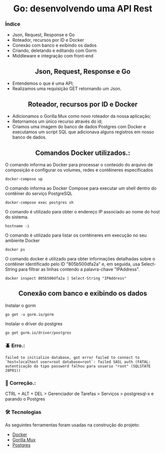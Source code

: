 <h1 align="center">
Go: desenvolvendo uma API Rest
</h1>

### Índice

- Json, Request, Response e Go
- Roteador, recursos por ID e Docker
- Conexão com banco e exibindo os dados
- Criando, deletando e editando com Gorm
- Middleware e integração com front-end

<h2 align="center">
Json, Request, Response e Go
</h2>

* Entendemos o que é uma API;
* Realizamos uma requisição GET retornando um Json.

<h2 align="center">
Roteador, recursos por ID e Docker
</h2>

* Adicionamos o Gorilla Mux como novo roteador da nossa aplicação;
* Retornamos um único recurso através do id;
* Criamos uma imagem do banco de dados Postgres com Docker e executamos um script SQL que adicionava alguns registros em nosso banco de dados.

<h2 align="center">
Comandos Docker utilizados.:
</h2>

O comando informa ao Docker para processar o conteúdo do arquivo de composição e configurar os volumes, redes e contêineres especificados

```docker-compose up```

O comando informa ao Docker Compose para executar um shell dentro do contêiner do serviço PostgreSQL

```docker-compose exec postgres sh```

O comando é utilizado para obter o endereço IP associado ao nome do host do sistema. 

```hostname -i```

O comando é utilizado para listar os contêineres em execução no seu ambiente Docker

```docker ps```

O comando docker é utilizado para obter informações detalhadas sobre o contêiner identificado pelo ID "805b500dfa2a" e, em seguida, usa Select-String para filtrar as linhas contendo a palavra-chave "IPAddress".

```docker inspect 805b500dfa2a | Select-String "IPAddress"```

<h2 align="center">
Conexão com banco e exibindo os dados
</h2>

Instalar o gorm

```go get -u gorm.io/gorm```

Instalar o driver do postgres

```go get gorm.io/driver/postgres```


### 🪲 Erro.: 

```failed to initialize database, got error failed to connect to `host=localhost user=root database=root`: failed SASL auth (FATAL: autenticação do tipo password falhou para usuario "root" (SQLSTATE 28P01))```

### 🔨 Correção.:

CTRL + ALT + DEL > Gerenciador de Tarefas > Serviços > postgresql-x e parando o Postgres

### 🛠 Tecnologias

As seguintes ferramentas foram usadas na construção do projeto:

- [Docker](https://www.docker.com/)
- [Gorilla Mux](https://github.com/gorilla/mux)
- [Postgres](https://www.postgresql.org/)